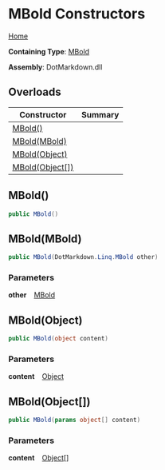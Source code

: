 # MBold Constructors

[Home](../../../../README.md)

**Containing Type**: [MBold](../README.md)

**Assembly**: DotMarkdown\.dll

## Overloads

| Constructor | Summary |
| ----------- | ------- |
| [MBold()](#DotMarkdown_Linq_MBold__ctor) | |
| [MBold(MBold)](#DotMarkdown_Linq_MBold__ctor_DotMarkdown_Linq_MBold_) | |
| [MBold(Object)](#DotMarkdown_Linq_MBold__ctor_System_Object_) | |
| [MBold(Object\[\])](#DotMarkdown_Linq_MBold__ctor_System_Object___) | |

## MBold\(\) <a id="DotMarkdown_Linq_MBold__ctor"></a>

```csharp
public MBold()
```

## MBold\(MBold\) <a id="DotMarkdown_Linq_MBold__ctor_DotMarkdown_Linq_MBold_"></a>

```csharp
public MBold(DotMarkdown.Linq.MBold other)
```

### Parameters

**other** &ensp; [MBold](../README.md)

## MBold\(Object\) <a id="DotMarkdown_Linq_MBold__ctor_System_Object_"></a>

```csharp
public MBold(object content)
```

### Parameters

**content** &ensp; [Object](https://docs.microsoft.com/en-us/dotnet/api/system.object)

## MBold\(Object\[\]\) <a id="DotMarkdown_Linq_MBold__ctor_System_Object___"></a>

```csharp
public MBold(params object[] content)
```

### Parameters

**content** &ensp; [Object](https://docs.microsoft.com/en-us/dotnet/api/system.object)\[\]
